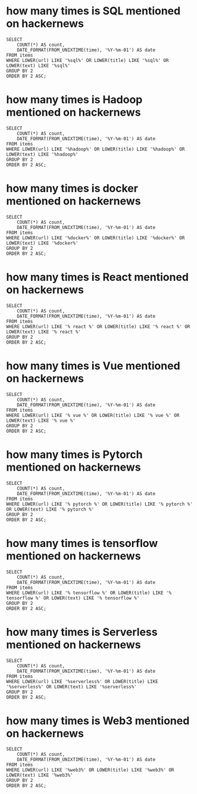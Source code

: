 # how many times is SQL mentioned on hackernews

```sql_per_month
SELECT
    COUNT(*) AS count,
    DATE_FORMAT(FROM_UNIXTIME(time), '%Y-%m-01') AS date
FROM items
WHERE LOWER(url) LIKE '%sql%' OR LOWER(title) LIKE '%sql%' OR LOWER(text) LIKE '%sql%'
GROUP BY 2
ORDER BY 2 ASC;
```
<LineChart data = {sql_per_month} y=count x=date  />


# how many times is Hadoop mentioned on hackernews

```hadoop_per_month
SELECT
    COUNT(*) AS count,
    DATE_FORMAT(FROM_UNIXTIME(time), '%Y-%m-01') AS date
FROM items
WHERE LOWER(url) LIKE '%hadoop%' OR LOWER(title) LIKE '%hadoop%' OR LOWER(text) LIKE '%hadoop%'
GROUP BY 2
ORDER BY 2 ASC;
```
<LineChart data = {hadoop_per_month} y=count x=date  />

# how many times is docker mentioned on hackernews

```docker_per_month
SELECT
    COUNT(*) AS count,
    DATE_FORMAT(FROM_UNIXTIME(time), '%Y-%m-01') AS date
FROM items
WHERE LOWER(url) LIKE '%docker%' OR LOWER(title) LIKE '%docker%' OR LOWER(text) LIKE '%docker%'
GROUP BY 2
ORDER BY 2 ASC;
```
<LineChart data = {docker_per_month} y=count x=date  />


# how many times is React mentioned on hackernews

```react_per_month
SELECT
    COUNT(*) AS count,
    DATE_FORMAT(FROM_UNIXTIME(time), '%Y-%m-01') AS date
FROM items
WHERE LOWER(url) LIKE '% react %' OR LOWER(title) LIKE '% react %' OR LOWER(text) LIKE '% react %'
GROUP BY 2
ORDER BY 2 ASC;
```
<LineChart data = {react_per_month} y=count x=date  />

# how many times is Vue mentioned on hackernews

```vue_per_month
SELECT
    COUNT(*) AS count,
    DATE_FORMAT(FROM_UNIXTIME(time), '%Y-%m-01') AS date
FROM items
WHERE LOWER(url) LIKE '% vue %' OR LOWER(title) LIKE '% vue %' OR LOWER(text) LIKE '% vue %'
GROUP BY 2
ORDER BY 2 ASC;
```
<LineChart data = {vue_per_month} y=count x=date  />


# how many times is Pytorch mentioned on hackernews

```pytorch_per_month
SELECT
    COUNT(*) AS count,
    DATE_FORMAT(FROM_UNIXTIME(time), '%Y-%m-01') AS date
FROM items
WHERE LOWER(url) LIKE '% pytorch %' OR LOWER(title) LIKE '% pytorch %' OR LOWER(text) LIKE '% pytorch %'
GROUP BY 2
ORDER BY 2 ASC;
```
<LineChart data = {pytorch_per_month} y=count x=date  />


# how many times is tensorflow mentioned on hackernews

```tensorflow_per_month
SELECT
    COUNT(*) AS count,
    DATE_FORMAT(FROM_UNIXTIME(time), '%Y-%m-01') AS date
FROM items
WHERE LOWER(url) LIKE '% tensorflow %' OR LOWER(title) LIKE '% tensorflow %' OR LOWER(text) LIKE '% tensorflow %'
GROUP BY 2
ORDER BY 2 ASC;
```
<LineChart data = {tensorflow_per_month} y=count x=date  />

# how many times is Serverless mentioned on hackernews

```serverless_per_month
SELECT
    COUNT(*) AS count,
    DATE_FORMAT(FROM_UNIXTIME(time), '%Y-%m-01') AS date
FROM items
WHERE LOWER(url) LIKE '%serverless%' OR LOWER(title) LIKE '%serverless%' OR LOWER(text) LIKE '%serverless%'
GROUP BY 2
ORDER BY 2 ASC;
```
<LineChart data = {serverless_per_month} y=count x=date  />

# how many times is Web3 mentioned on hackernews

```web3_per_month
SELECT
    COUNT(*) AS count,
    DATE_FORMAT(FROM_UNIXTIME(time), '%Y-%m-01') AS date
FROM items
WHERE LOWER(url) LIKE '%web3%' OR LOWER(title) LIKE '%web3%' OR LOWER(text) LIKE '%web3%'
GROUP BY 2
ORDER BY 2 ASC;
```
<LineChart data = {web3_per_month} y=count x=date  />